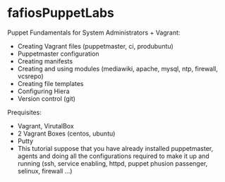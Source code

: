 # fafiosPuppetLabs
Puppet Fundamentals for System Administrators + Vagrant:
* Creating Vagrant files (puppetmaster, ci, produbuntu)
* Puppetmaster configuration
* Creating manifests
* Creating and using modules (mediawiki, apache, mysql, ntp, firewall, vcsrepo)
* Creating file templates
* Configuring Hiera
* Version control (git)

Prequisites:

* Vagrant, VirutalBox
* 2 Vagrant Boxes (centos, ubuntu)
* Putty
* This tutorial suppose that you have already installed puppetmaster, agents and doing all the configurations required to make it up and running (ssh, service enabling, httpd, puppet phusion passenger, selinux, firewall ...)
